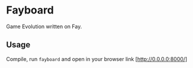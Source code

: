 Fayboard
==========

Game Evolution written on Fay.

Usage
-----

Compile, run ```fayboard``` and open in your browser link [http://0.0.0.0:8000/]

